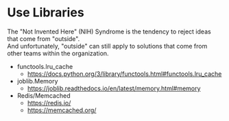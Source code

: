 # Use Libraries


The "Not Invented Here" (NIH) Syndrome is the tendency to reject ideas that come from "outside".  
And unfortunately, "outside" can still apply to solutions that come from other teams within the organization.

- functools.lru_cache
    - https://docs.python.org/3/library/functools.html#functools.lru_cache
- joblib.Memory
    - https://joblib.readthedocs.io/en/latest/memory.html#memory
- Redis/Memcached
    - https://redis.io/
    - https://memcached.org/


